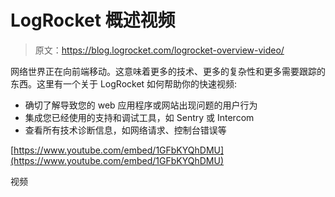 # LogRocket 概述视频

> 原文：<https://blog.logrocket.com/logrocket-overview-video/>

网络世界正在向前端移动。这意味着更多的技术、更多的复杂性和更多需要跟踪的东西。这里有一个关于 LogRocket 如何帮助你的快速视频:

*   确切了解导致您的 web 应用程序或网站出现问题的用户行为
*   集成您已经使用的支持和调试工具，如 Sentry 或 Intercom
*   查看所有技术诊断信息，如网络请求、控制台错误等

[https://www.youtube.com/embed/1GFbKYQhDMU](https://www.youtube.com/embed/1GFbKYQhDMU)

视频